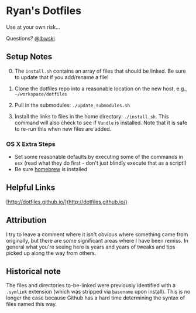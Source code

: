 Ryan's Dotfiles
===============

Use at your own risk...

Questions? [@lbwski](http://twitter.com/lbwski)


## Setup Notes

0. The `install.sh` contains an array of files that should be linked. Be sure
   to update that if you add/rename a file!

1. Clone the dotfiles repo into a reasonable location on the new host, e.g.,
   `~/workspace/dotfiles`

2. Pull in the submodules: `./update_submodules.sh`

3. Install the links to files in the home directory: `./install.sh`.  This
   command will also check to see if `Vundle` is installed. Note that it is
   safe to re-run this when new files are added.


### OS X Extra Steps
* Set some reasonable defaults by executing some of the commands in `osx`
  (read what they do first - don't just blindly execute that as a script!)
* Be sure [homebrew](http://brew.sh/) is installed

## Helpful Links

[http://dotfiles.github.io/](http://dotfiles.github.io/)

## Attribution

I try to leave a comment where it isn't obvious where something came from
originally, but there are some significant areas where I have been remiss. In
general what you're seeing here is years and years of tweaks and tips picked
up along the way from others.

## Historical note

The files and directories to-be-linked were previously identified with a
`.symlink` extension (which was stripped via `basename` upon install). This is
no longer the case because Github has a hard time determining the syntax of
files named this way.
